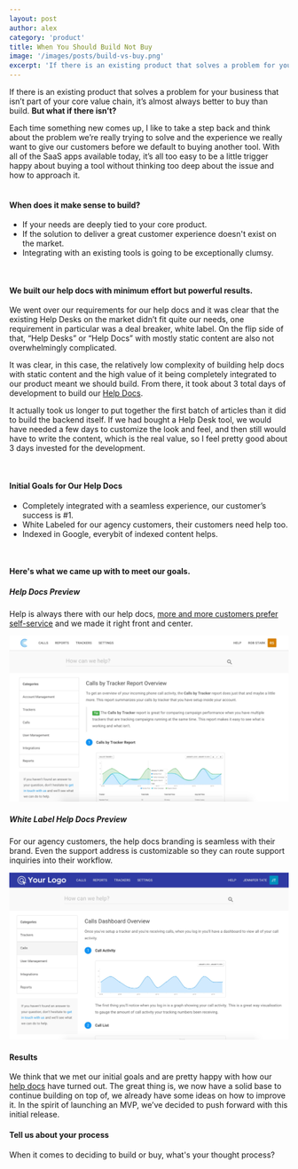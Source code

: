 ```yaml
---
layout: post
author: alex
category: 'product'
title: When You Should Build Not Buy
image: '/images/posts/build-vs-buy.png'
excerpt: 'If there is an existing product that solves a problem for your business that isn’t part of your core value chain, it’s almost always better to buy than build. But what if there isn’t?'
---
```

If there is an existing product that solves a problem for your business that isn’t part of your core value chain, it’s almost always better to buy than build. **But what if there isn’t?**

Each time something new comes up, I like to take a step back and think about the problem we’re really trying to solve and the experience we really want to give our customers before we default to buying another tool. With all of the SaaS apps available today, it’s all too easy to be a little trigger happy about buying a tool without thinking too deep about the issue and how to approach it.  
<br>

#### When does it make sense to build?

* If your needs are deeply tied to your core product.
* If the solution to deliver a great customer experience doesn't exist on the market. 
* Integrating with an existing tools is going to be exceptionally clumsy.

<br>

#### We built our help docs with minimum effort but powerful results.

We went over our requirements for our help docs and it was clear that the existing Help Desks on the market didn’t fit quite our needs, one requirement in particular was a deal breaker, white label. On the flip side of that, “Help Desks” or “Help Docs” with mostly static content are also not overwhelmingly complicated. 

It was clear, in this case, the relatively low complexity of building help docs with static content and the high value of it being completely integrated to our product meant we should build. From there, it took about 3 total days of development to build our [Help Docs](https://app.calltracker.io/help/). 

It actually took us longer to put together the first batch of articles than it did to build the backend itself. If we had bought a Help Desk tool, we would have needed a few days to customize the look and feel, and then still would have to write the content, which is the real value, so I feel pretty good about 3 days invested for the development.

<br>

#### Initial Goals for Our Help Docs

* Completely integrated with a seamless experience, our customer’s success is #1.
* White Labeled for our agency customers, their customers need help too.
* Indexed in Google, everybit of indexed content helps.

<br>

#### Here's what we came up with to meet our goals.

##### Help Docs Preview
Help is always there with our help docs, [more and more customers prefer self-service](https://www.zendesk.com/resources/searching-for-self-service/) and we made it right front and center.
<div class="text-center">
<a href="https://app.calltracker.io/help/"><img src="/images/posts/call-tracker-help-docs.jpg" class="blog-content-img" alt="call tracker help docs" /></a>
</div>

##### White Label Help Docs Preview
For our agency customers, the help docs branding is seamless with their brand. Even the support address is customizable so they can route support inquiries into their workflow.
<div class="text-center">
<a href="https://app.calltracker.io/help/"><img src="/images/posts/call-tracker-help-docs-white-label.jpg" class="blog-content-img" alt="call tracker help docs white label" /></a>
</div>

#### Results

We think that we met our initial goals and are pretty happy with how our [help docs](https://app.calltracker.io/help/) have turned out. The great thing is, we now have a solid base to continue building on top of, we already have some ideas on how to improve it. In the spirit of launching an MVP, we’ve decided to push forward with this initial release. 


#### Tell us about your process

When it comes to deciding to build or buy, what's your thought process?

